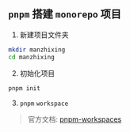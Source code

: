 <!--
 * @Author: Chengbotao
 * @Date: 2022-08-16 14:41:48
-->

## `pnpm` 搭建 `monorepo` 项目

1. 新建项目文件夹

```sh
mkdir manzhixing
cd manzhixing
```

2. 初始化项目

```sh
pnpm init
```
3. `pnpm` `workspace`
> 官方文档: [pnpm-workspaces]([workspaces](https://pnpm.io/zh/workspaces))
